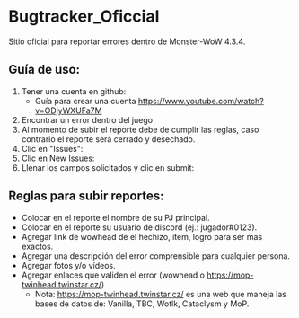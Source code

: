 # Bugtracker_Oficcial

Sitio oficial para reportar errores dentro de Monster-WoW 4.3.4.

## Guía de uso:

  1. Tener una cuenta en github:
      - Guía para crear una cuenta https://www.youtube.com/watch?v=ODjyWXUFa7M
  2. Encontrar un error dentro del juego
  3. Al momento de subir el reporte debe de cumplir las reglas, caso contrario el reporte será cerrado y desechado.
  4. Clic en "Issues":
  5. Clic en New Issues:
  6. Llenar los campos solicitados y clic en submit:
 
 
## Reglas para subir reportes:
 - Colocar en el reporte el nombre de su PJ principal.
 - Colocar en el reporte su usuario de discord (ej.: jugador#0123).
 - Agregar link de wowhead de el hechizo, item, logro para ser mas exactos.
 - Agregar una descripción del error comprensible para cualquier persona.
 - Agregar fotos y/o vídeos.
 - Agregar enlaces que validen el error (wowhead o https://mop-twinhead.twinstar.cz/)
   - Nota: https://mop-twinhead.twinstar.cz/ es una web que maneja las bases de datos de: Vanilla, TBC, Wotlk, Cataclysm y MoP.
